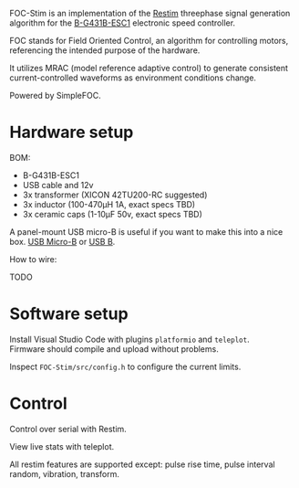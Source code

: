 FOC-Stim is an implementation of the [Restim](https://github.com/diglet48/restim) threephase signal generation algorithm
for the [B-G431B-ESC1](https://www.st.com/en/evaluation-tools/b-g431b-esc1.html) electronic speed controller.

FOC stands for Field Oriented Control, an algorithm for controlling motors, referencing the intended purpose of the hardware.

It utilizes MRAC (model reference adaptive control) to generate consistent current-controlled waveforms
as environment conditions change.

Powered by SimpleFOC.

# Hardware setup

BOM:

* B-G431B-ESC1
* USB cable and 12v
* 3x transformer (XICON 42TU200-RC suggested)
* 3x inductor (100-470µH 1A, exact specs TBD)
* 3x ceramic caps (1-10µF 50v, exact specs TBD)

A panel-mount USB micro-B is useful if you want to make this into a nice box.
[USB Micro-B](https://www.sparkfun.com/products/15464)
or [USB B](https://www.sparkfun.com/products/15463).

How to wire:

TODO

# Software setup

Install Visual Studio Code with plugins `platformio` and `teleplot`.  
Firmware should compile and upload without problems.

Inspect `FOC-Stim/src/config.h` to configure the current limits.

# Control

Control over serial with Restim.

View live stats with teleplot.

All restim features are supported except: pulse rise time, pulse interval random, vibration, transform.
